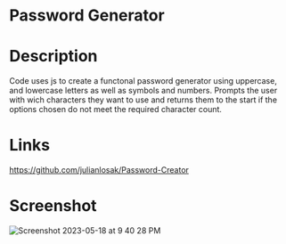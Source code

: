 # Password Generator

# Description
Code uses js to create a functonal password generator using uppercase, and lowercase letters as well as symbols and numbers. Prompts the user with wich characters they want to use and returns them to the start if the options chosen do not meet the required character count.

# Links
https://github.com/julianlosak/Password-Creator

# Screenshot
![Screenshot 2023-05-18 at 9 40 28 PM](https://github.com/julianlosak/Password-Creator/assets/131320123/1cce543d-404a-4d7c-aca4-20c708b4c103)

